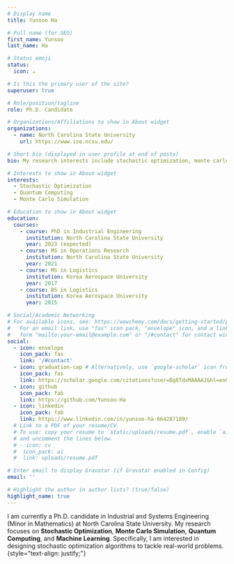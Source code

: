 ```yaml
---
# Display name
title: Yunsoo Ha

# Full name (for SEO)
first_name: Yunsoo
last_name: Ha

# Status emoji
status:
  icon: ☕️

# Is this the primary user of the site?
superuser: true

# Role/position/tagline
role: Ph.D. Candidate

# Organizations/Affiliations to show in About widget
organizations:
  - name: North Carolina State University
    url: https://www.ise.ncsu.edu/

# Short bio (displayed in user profile at end of posts)
bio: My research interests include stochastic optimization, monte carlo simulation, quantum computing, and machine learning.

# Interests to show in About widget
interests:
  - Stochastic Optimization
  - Quantum Computing
  - Monte Carlo Simulation

# Education to show in About widget
education:
  courses:
    - course: PhD in Industrial Engineering 
      institution: North Carolina State University
      year: 2023 (expected)
    - course: MS in Operations Research
      institution: North Carolina State University
      year: 2021
    - course: MS in Logistics
      institution: Korea Aerospace University
      year: 2017
    - course: BS in Logistics
      institution: Korea Aerospace University
      year: 2015

# Social/Academic Networking
# For available icons, see: https://wowchemy.com/docs/getting-started/page-builder/#icons
#   For an email link, use "fas" icon pack, "envelope" icon, and a link in the
#   form "mailto:your-email@example.com" or "/#contact" for contact widget.
social:
  - icon: envelope
    icon_pack: fas
    link: '/#contact'
  - icon: graduation-cap # Alternatively, use `google-scholar` icon from `ai` icon pack
    icon_pack: fas
    link: https://scholar.google.com/citations?user=Bg8TdxMAAAAJ&hl=en&oi=ao
  - icon: github
    icon_pack: fab
    link: https://github.com/Yunsoo-Ha
  - icon: linkedin
    icon_pack: fab
    link: https://www.linkedin.com/in/yunsoo-ha-664287189/
  # Link to a PDF of your resume/CV.
  # To use: copy your resume to `static/uploads/resume.pdf`, enable `ai` icons in `params.yaml`,
  # and uncomment the lines below.
  # - icon: cv
  #  icon_pack: ai
  #  link: uploads/resume.pdf

# Enter email to display Gravatar (if Gravatar enabled in Config)
email: ''

# Highlight the author in author lists? (true/false)
highlight_name: true
---
```


I am currently a Ph.D. candidate in Industrial and Systems Engineering (Minor in Mathematics) at North Carolina State University. My research focuses on <b>Stochastic Optimization</b>, <b>Monte Carlo Simulation</b>, <b>Quantum Computing</b>, and <b>Machine Learning</b>. Specifically, I am interested in designing stochastic optimization algorithms to tackle real-world problems.
{style="text-align: justify;"}
